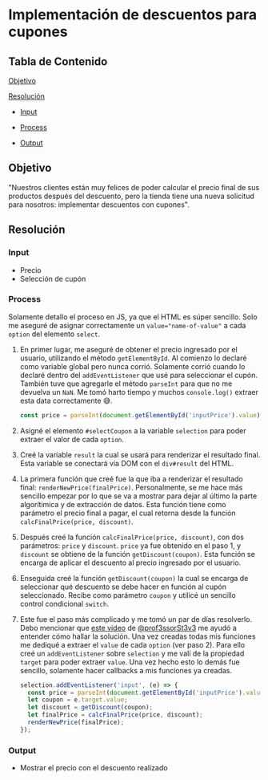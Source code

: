 # Implementación de descuentos para cupones

## Tabla de Contenido

[Objetivo](##Objetivo)

[Resolución](##Resolución)

+ [Input](###Input)

+ [Process](###Process)

+ [Output](###Output)

## Objetivo

"Nuestros clientes están muy felices de poder calcular el precio final de sus productos después del descuento, pero la tienda tiene una nueva solicitud para nosotros: implementar descuentos con cupones".

## Resolución

### Input

+ Precio
+ Selección de cupón

### Process

Solamente detallo el proceso en JS, ya que el HTML es súper sencillo. Solo me aseguré de asignar correctamente un `value="name-of-value"` a cada `option` del elemento `select`.
1. En primer lugar, me aseguré de obtener el precio ingresado por el usuario, utilizando el método `getElementById`. Al comienzo lo declaré como variable global pero nunca corrió. Solamente corrió cuando lo declaré dentro del `addEventListener` que usé para seleccionar el cupón. También tuve que agregarle el método `parseInt` para que no me devuelva un `NaN`. Me tomó harto tiempo y muchos `console.log()` extraer esta data correctamente 😅.

    ```js
    const price = parseInt(document.getElementById('inputPrice').value);
    ```
2. Asigné el elemento `#selectCoupon` a la variable `selection` para poder extraer el valor de cada `option`.
3. Creé la variable `result` la cual se usará para renderizar el resultado final. Esta variable se conectará vía DOM con el `div#result` del HTML.
4. La primera función que creé fue la que iba a renderizar el resultado final: `renderNewPrice(finalPrice)`. Personalmente, se me hace más sencillo empezar por lo que se va a mostrar para dejar al último la parte algorítimica y de extracción de datos. Esta función tiene como parámetro el precio final a pagar, el cual retorna desde la función `calcFinalPrice(price, discount)`.
5. Después creé la función `calcFinalPrice(price, discount)`, con dos parámetros: `price` y `discount`. `price` ya fue obtenido en el paso 1, y `discount` se obtiene de la función `getDiscount(coupon)`. Esta función se encarga de aplicar el descuento al precio ingresado por el usuario.
6. Enseguida creé la función `getDiscount(coupon)` la cual se encarga de seleccionar qué descuento se debe hacer en función al cupón seleccionado. Recibe como parámetro `coupon` y utilicé un sencillo control condicional `switch`.
7. Este fue el paso más complicado y me tomó un par de días resolverlo. Debo mencionar que [este video](https://youtu.be/s0c36oh8I-I) de [@prof3ssorSt3v3](https://github.com/prof3ssorSt3v3) me ayudó a entender cómo hallar la solución. Una vez creadas todas mis funciones me dediqué a extraer el `value` de cada `option` (ver paso 2). Para ello creé un `addEventListener` sobre `selection` y me valí de la propiedad `target` para poder extraer `value`. Una vez hecho esto lo demás fue sencillo, solamente hacer callbacks a mis funciones ya creadas.
    ```js
    selection.addEventListener('input', (e) => {
      const price = parseInt(document.getElementById('inputPrice').value);
      let coupon = e.target.value;
      let discount = getDiscount(coupon);
      let finalPrice = calcFinalPrice(price, discount);
      renderNewPrice(finalPrice);
    });
    ```

### Output

+ Mostrar el precio con el descuento realizado